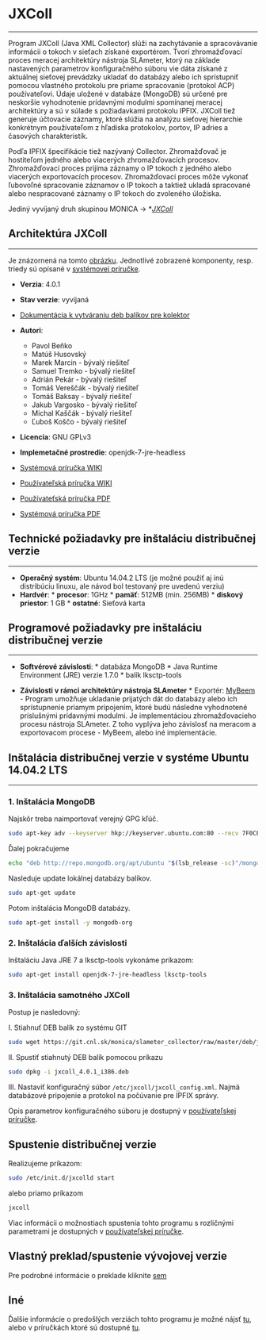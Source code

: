 # JXColl
--------

Program JXColl (Java XML Collector) slúži na zachytávanie a spracovávanie informácii
o tokoch v sieťach získané exportérom. Tvorí zhromažďovací proces meracej architektúry nástroja SLAmeter, ktorý
na základe nastavených parametrov konfiguračného súboru vie dáta získané z aktuálnej sieťovej prevádzky
ukladať do databázy alebo ich sprístupniť pomocou vlastného protokolu pre priame spracovanie (protokol ACP) používateľovi. 
Údaje uložené v databáze (MongoDB) sú určené pre neskoršie vyhodnotenie prídavnými modulmi spomínanej 
meracej architektúry a sú v súlade s požiadavkami protokolu IPFIX. JXColl tiež generuje účtovacie záznamy, 
ktoré slúžia na analýzu sieťovej hierarchie konkrétnym používateľom z hľadiska protokolov, 
portov, IP adries a časových charakteristík. 

Podľa IPFIX špecifikácie tiež nazývaný Collector. Zhromažďovač je hostiteľom jedného alebo viacerých zhromažďovacích procesov. Zhromažďovací proces prijíma záznamy o IP tokoch z jedného alebo viacerých exportovacích procesov. Zhromažďovací proces môže vykonať ľubovoľné spracovanie záznamov o IP tokoch a taktiež ukladá spracované alebo nespracované záznamy o IP tokoch do zvoleného úložiska. 

Jediný vyvíjaný druh skupinou MONICA -> **[JXColl](jxcoll)*

## Architektúra JXColl
----------------
Je znázornená na tomto [obrázku](https://git.cnl.sk/matus.husovsky/doc/raw/master/architektura_mongo.pdf). 
Jednotlivé zobrazené komponenty, resp. triedy sú opísané v [systémovej príručke](https://git.cnl.sk/monica/slameter_collector/wikis/JXCollSystemovaPrirucka401). 


*  **Verzia**: 4.0.1 
*  **Stav verzie**: vyvíjaná
*   [Dokumentácia k vytváraniu deb balíkov pre kolektor](create_debian)
*   **Autori**:
      * Pavol Beňko
      * Matúš Husovský
      * Marek Marcin - bývalý riešiteľ
      * Samuel Tremko - bývalý riešiteľ
      * Adrián Pekár - bývalý riešiteľ
      * Tomáš Vereščák - bývalý riešiteľ
      * Tomáš Baksay - bývalý riešiteľ
      * Jakub Vargosko - bývalý riešiteľ
      * Michal Kaščák - bývalý riešiteľ
      * Ľuboš Koščo - bývalý riešiteľ
        
*   **Licencia**: GNU GPLv3
*   **Implemetačné prostredie**: openjdk-7-jre-headless 
*   [Systémová príručka WIKI](JXCollSystemovaPrirucka401)
*   [Používateľská príručka WIKI](JXCollPouzivatelskaPriruckav401)
*   [Používateťská príručka PDF](https://git.cnl.sk/monica/slameter_collector/raw/master/doc/JXColl_v4.0.1_PP.pdf)
*   [Systémová príručka PDF](https://git.cnl.sk/monica/slameter_collector/raw/master/doc/JXColl_v4.0.1_SP.pdf)

## Technické požiadavky pre inštaláciu distribučnej verzie
----------------
* **Operačný systém**: Ubuntu 14.04.2 LTS (je možné použiť aj inú distribúciu linuxu, ale návod bol testovaný pre uvedenú verziu)
* **Hardvér**:
      * **procesor**: 1GHz
      * **pamäť**: 512MB (min. 256MB)
      * **diskový priestor**: 1 GB
      * **ostatné**: Sieťová karta

## Programové požiadavky pre inštaláciu distribučnej verzie
----------------
* **Softvérové závislosti**:
      * databáza MongoDB
      * Java Runtime Environment (JRE) verzie 1.7.0
      * balík lksctp-tools

* **Závislosti v rámci architektúry nástroja SLAmeter**
      * Exportér: [MyBeem](https://git.cnl.sk/monica/slameter_exporter/wikis/home) - Program umožňuje ukladanie prijatých dát do databázy alebo ich sprístupnenie priamym pripojením, ktoré budú následne vyhodnotené príslušnými prídavnými modulmi. Je implementáciou zhromažďovacieho procesu nástroja SLAmeter. Z toho vyplýva jeho závislosť na meracom a exportovacom procese - MyBeem, alebo iné implementácie.


## Inštalácia distribučnej verzie v systéme Ubuntu 14.04.2 LTS
---------------------------

### 1. Inštalácia MongoDB 
Najskôr treba naimportovať verejný GPG kľúč.
```bash
sudo apt-key adv --keyserver hkp://keyserver.ubuntu.com:80 --recv 7F0CEB10
```
Ďalej pokračujeme
```bash
echo "deb http://repo.mongodb.org/apt/ubuntu "$(lsb_release -sc)"/mongodb-org/3.0 multiverse" | sudo tee /etc/apt/sources.list.d/mongodb-org-3.0.list
```
Nasleduje update lokálnej databázy balíkov.
```bash
sudo apt-get update
```
Potom inštalácia MongoDB databázy.
```bash
sudo apt-get install -y mongodb-org
```

### 2. Inštalácia ďalších závislosti 
Inštaláciu Java JRE 7 a lksctp-tools vykonáme príkazom:
```bash
sudo apt-get install openjdk-7-jre-headless lksctp-tools
```

### 3. Inštalácia samotného JXColl

Postup je nasledovný:

I. Stiahnuť DEB balík zo systému GIT
```bash
sudo wget https://git.cnl.sk/monica/slameter_collector/raw/master/deb/jxcoll_4.0.1_i386.deb --no-check-certificate 
```

II. Spustiť stiahnutý DEB balík pomocou príkazu 
```bash
sudo dpkg -i jxcoll_4.0.1_i386.deb 
```

III. Nastaviť konfiguračný súbor `/etc/jxcoll/jxcoll_config.xml`. Najmä databázové pripojenie a protokol na počúvanie pre IPFIX správy. 

Opis parametrov konfiguračného súboru je dostupný v [používateľskej príručke](JXCollPouzivatelskaPriruckav401).

## Spustenie distribučnej verzie
Realizujeme príkazom:
```bash
sudo /etc/init.d/jxcolld start
```
alebo priamo príkazom
```bash 
jxcoll 
```
Viac informácii o možnostiach spustenia tohto programu s rozličnými parametrami je dostupných v  [používateľskej príručke](JXCollPouzivatelskaPriruckav401).

## Vlastný preklad/spustenie vývojovej verzie
Pre podrobné informácie o preklade kliknite [sem](prekladJXColl4)

## Iné

Ďalšie informácie o predošlých verziách tohto programu je možné nájsť [tu](http://wiki.cnl.sk/Monica/KolektorJXColl), alebo v príručkách ktoré sú dostupné [tu](https://git.cnl.sk/monica/slameter_collector/tree/master/doc).
